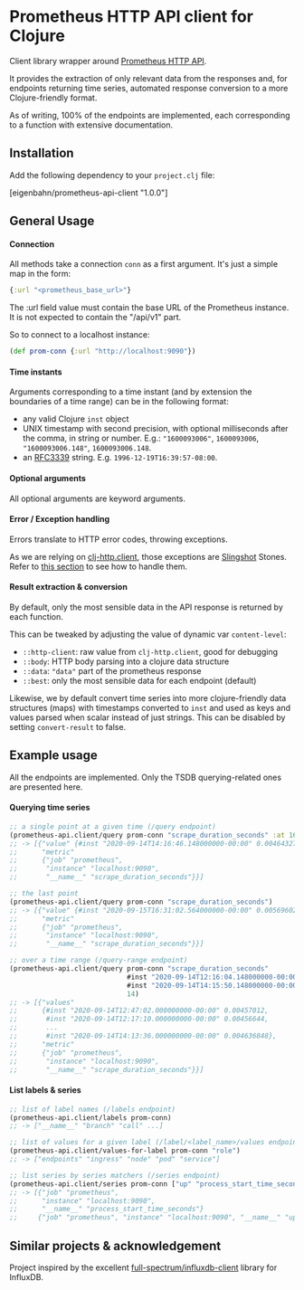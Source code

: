 # Prometheus HTTP API client for Clojure

Client library wrapper around [Prometheus HTTP API](https://prometheus.io/docs/prometheus/latest/querying/api/).

It provides the extraction of only relevant data from the responses and, for endpoints returning time series, automated response conversion to a more Clojure-friendly format.

As of writing, 100% of the endpoints are implemented, each corresponding to a function with extensive documentation.


## Installation

Add the following dependency to your `project.clj` file:

[eigenbahn/prometheus-api-client "1.0.0"]


## General Usage

#### Connection

All methods take a connection `conn` as a first argument. It's just a simple map in the form:

```clojure
{:url "<prometheus_base_url>"}
```

The :url field value must contain the base URL of the Prometheus instance. It is not expected to contain the "/api/v1" part.

So to connect to a localhost instance:

```clojure
(def prom-conn {:url "http://localhost:9090"})
```

#### Time instants

Arguments corresponding to a time instant (and by extension the boundaries of a time range) can be in the following format:

- any valid Clojure `inst` object
- UNIX timestamp with second precision, with optional milliseconds after the comma, in string or number. E.g.: ``"1600093006"``, `1600093006`, `"1600093006.148"`, `1600093006.148`.
- an [RFC3339](https://www.ietf.org/rfc/rfc3339.txt) string. E.g. `1996-12-19T16:39:57-08:00`.


#### Optional arguments

All optional arguments are keyword arguments.


#### Error / Exception handling

Errors translate to HTTP error codes, throwing exceptions.

As we are relying on [clj-http.client](https://github.com/dakrone/clj-http), those exceptions are [Slingshot](https://github.com/scgilardi/slingshot) Stones. Refer to [this section](https://github.com/dakrone/clj-http#exceptions) to see how to handle them.


#### Result extraction & conversion

By default, only the most sensible data in the API response is returned by each function.

This can be tweaked by adjusting the value of dynamic var `content-level`:

- `::http-client`: raw value from `clj-http.client`, good for debugging
- `::body`: HTTP body parsing into a clojure data structure
- `::data`: `"data"` part of the prometheus response
- `::best`: only the most sensible data for each endpoint (default)

Likewise, we by default convert time series into more clojure-friendly data structures (maps) with timestamps converted to `inst` and used as keys and values parsed when scalar instead of just strings. This can be disabled by setting `convert-result` to false.


## Example usage

All the endpoints are implemented.
Only the TSDB querying-related ones are presented here.

#### Querying time series

```clojure
;; a single point at a given time (/query endpoint)
(prometheus-api.client/query prom-conn "scrape_duration_seconds" :at 1600093006.148)
;; -> [{"value" {#inst "2020-09-14T14:16:46.148000000-00:00" 0.004643278},
;;      "metric"
;;      {"job" "prometheus",
;;       "instance" "localhost:9090",
;;       "__name__" "scrape_duration_seconds"}}]

;; the last point
(prometheus-api.client/query prom-conn "scrape_duration_seconds")
;; -> [{"value" {#inst "2020-09-15T16:31:02.564000000-00:00" 0.005696021},
;;      "metric"
;;      {"job" "prometheus",
;;       "instance" "localhost:9090",
;;       "__name__" "scrape_duration_seconds"}}]

;; over a time range (/query-range endpoint)
(prometheus-api.client/query prom-conn "scrape_duration_seconds"
                             #inst "2020-09-14T12:16:04.148000000-00:00" ; from
                             #inst "2020-09-14T14:15:50.148000000-00:00" ; to
                             14)                                         ; step (in seconds unless unit specified)
;; -> [{"values"
;;      {#inst "2020-09-14T12:47:02.000000000-00:00" 0.00457012,
;;       #inst "2020-09-14T12:17:10.000000000-00:00" 0.00456644,
;;       ...
;;       #inst "2020-09-14T14:13:36.000000000-00:00" 0.004636848},
;;      "metric"
;;      {"job" "prometheus",
;;       "instance" "localhost:9090",
;;       "__name__" "scrape_duration_seconds"}}]
```


#### List labels & series

```clojure
;; list of label names (/labels endpoint)
(prometheus-api.client/labels prom-conn)
;; -> ["__name__" "branch" "call" ...]

;; list of values for a given label (/label/<label_name>/values endpoint)
(prometheus-api.client/values-for-label prom-conn "role")
;; -> ["endpoints" "ingress" "node" "pod" "service"]

;; list series by series matchers (/series endpoint)
(prometheus-api.client/series prom-conn ["up" "process_start_time_seconds{job=\"prometheus\"}"])
;; -> [{"job" "prometheus",
;;      "instance" "localhost:9090",
;;      "__name__" "process_start_time_seconds"}
;;     {"job" "prometheus", "instance" "localhost:9090", "__name__" "up"}]
```


## Similar projects & acknowledgement

Project inspired by the excellent [full-spectrum/influxdb-client](https://github.com/full-spectrum/influxdb-client) library for InfluxDB.
